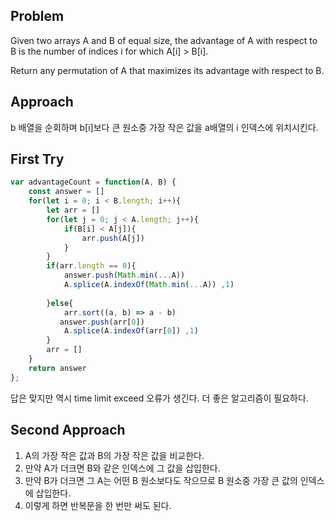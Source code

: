 ## Problem
Given two arrays A and B of equal size, the advantage of A with respect to B is the number of indices i for which A[i] > B[i].

Return any permutation of A that maximizes its advantage with respect to B.

## Approach
b 배열을 순회하며 b[i]보다 큰 원소중 가장 작은 값을 a배열의 i 인덱스에 위치시킨다.

## First Try
```javascript
var advantageCount = function(A, B) {
    const answer = []
    for(let i = 0; i < B.length; i++){
        let arr = []
        for(let j = 0; j < A.length; j++){
            if(B[i] < A[j]){
                arr.push(A[j])
            }
        }
        if(arr.length == 0){
            answer.push(Math.min(...A))
            A.splice(A.indexOf(Math.min(...A)) ,1)
            
        }else{
            arr.sort((a, b) => a - b)
           answer.push(arr[0])
            A.splice(A.indexOf(arr[0]) ,1)
        }
        arr = [] 
    }
    return answer
};
```
답은 맞지만 역시 time limit exceed 오류가 생긴다. 더 좋은 알고리즘이 필요하다.

## Second Approach
1. A의 가장 작은 값과 B의 가장 작은 값을 비교한다.
2. 만약 A가 더크면 B와 같은 인덱스에 그 값을 삽입한다.
3. 만약 B가 더크면 그 A는 어떤 B 원소보다도 작으므로 B 원소중
가장 큰 값의 인덱스에 삽입한다.
4. 이렇게 하면 반복문을 한 번만 써도 된다.